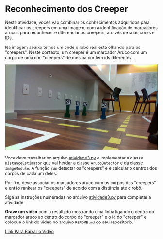 # Reconhecimento dos Creeper

Nesta atividade, voces vão combinar os conhecimentos adquiridos para identificar os creepers em uma imagem, com a identificação de marcadores arucos para reconhecer e diferenciar os creepers, através de suas cores e IDs.

Na imagem abaixo temos um onde o robô real está olhando para os "creepers". Neste contexto, um creeper é um marcador Aruco com um corpo de uma cor, "creepers" de mesma cor tem ids diferentes.

![Creeper](img/aruco.jpg)

Voce deve trabalhar no arquivo [atividade3.py](atividade3.py) e implementar a classe `DistanceEstimator` que vai herdar a classe `ArucoDetector` e da classe `ImageModule`. A função `run` detectar os "creepers" e e calcular o centros dos corpos de cada um deles.

Por fim, deve associar os marcadores aruco com os corpos dos "creepers" e então rankear os "creepers" de acordo com a distância até o robô.

Siga as instruções numeradas no arquivo [atividade3.py](atividade3.py) para completar a atividade.

**Grave um video** com o resultado mostrando uma linha ligando o centro do marcador aruco ao centro do corpo do "creeper" e o id do "creeper" e coloque o link do video no arquivo `README.md` do seu repositório.

[Link Para Baixar o Video](https://insper-my.sharepoint.com/:v:/g/personal/diegops_insper_edu_br/EeOys3--O4tPhCbELsfZ9FABRMdAhARfKogGpqT1yHoLNQ?nav=eyJyZWZlcnJhbEluZm8iOnsicmVmZXJyYWxBcHAiOiJPbmVEcml2ZUZvckJ1c2luZXNzIiwicmVmZXJyYWxBcHBQbGF0Zm9ybSI6IldlYiIsInJlZmVycmFsTW9kZSI6InZpZXciLCJyZWZlcnJhbFZpZXciOiJNeUZpbGVzTGlua0RpcmVjdCJ9fQ&e=Tviiaw)
